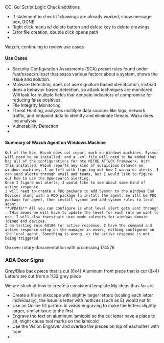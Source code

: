 CCI Gui Script Logic Check additions
- If statement to check if drawings are already worked, show message box, DONE
- Right click menu w/ delete button and delete key to delete drawings
- Error file creation, double click opens path
- 

Wazuh, continuing to review use cases
#### Use Cases
- Security Configuration Assesments (SCA) preset rules found under /var/ossec/ruleset that asses various factors about a system, shows the issue and solution.
- Malware Detection, does not use signature based identifcation, instead does a behavior based detection, so attack techniques are monitored. Will look for multiple fields that denoate indicators of compromise for reducing false positives.
- FIle Integrity Monitoring
- Threat Hunting, analyzes multilple data sources like logs, network traffic, and endpoint data to identify and eliminate threats. Wazu does log analysis
- Vulnerability Detection
- 



#### Summary of Wazuh Agent on Windows Machine
	Out of the box, Wazuh does not report much on Windows machines. Sysmon will need to be installed, and a .xml file will need to be added that has all of the configurations for hte MITRE ATT&CK framework. With this installed, Wazuh reports any kind of suspicious behavor on windows machines. I am left with figuring out how I wanna do alerts. I can send alerts through email and teams, but I would like to figure out how to use the Opensearch alerting.
	Once I figure out alerts, I would like to see about some kind of active response
	I will need to create a PDQ package to add Sysmon to the Windows End Devices along with a PDQ package to install the agent. So itll be PDQ package for agent, then install sysmon and add sysmon rules to local agent. 
	**UPDATE** All you can configure is what level alert gets sent through . THis means we will have to update the level for each rule we want to use. I will also invesigate user made rulesets for windows domain joined end devices. 
	I am testing rule 60106 for active response. I have the command and active response setup on the manager in ossec, nothing configured on the local agent. Something is wrong, as the active response is not being triggered


Go over rotary documentation with processing
174576

### ADA Door Signs

Grey/Blue back piece that is cut (8x4)
Aluminum front piece that is cut (8x4)
Letters are cut from a 1/32 grey piece

We are stuck at how to create a consistent template 
My ideas thus far are 
- Create a file in inkscape with slightly larger letters (scaling each letter individually), the issue is letter with nothces (such as E) would not fit
- Use an Online fill partern in vision engraving to make the letters slightly larger, similar issue to the first
- Engrave the text on aluminum lamicoid so the cut letter have a place to sit, might cause tool marks on the lamicoid
- Use the Vision Engraver and overlap the pieces on top of eachother with tape
- 